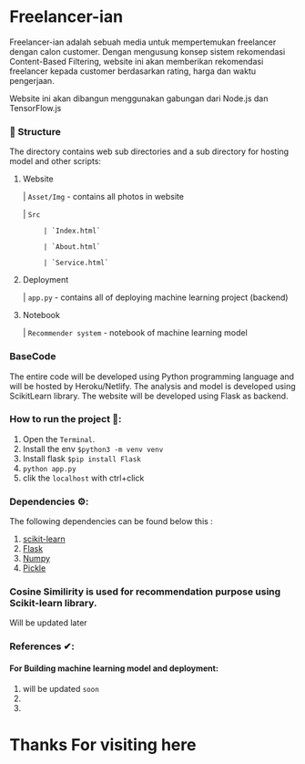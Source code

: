 # Freelancer-ian

Freelancer-ian adalah sebuah media untuk mempertemukan freelancer dengan calon customer. Dengan mengusung konsep sistem rekomendasi Content-Based Filtering, website ini akan memberikan rekomendasi freelancer kepada customer berdasarkan rating, harga dan waktu pengerjaan.

Website ini akan dibangun menggunakan gabungan dari Node.js dan TensorFlow.js 

### 📂 Structure

The directory contains web sub directories and a sub directory for hosting model and other scripts:

1. Website

      | `Asset/Img` - contains all photos in website

      | `Src` 
      
            | `Index.html`

            | `About.html`

            | `Service.html`
      
2. Deployment

      | `app.py` - contains all of deploying machine learning project (backend)
 
3. Notebook

      | `Recommender system` - notebook of machine learning model


      


### BaseCode
The entire code will be developed using Python programming language and will be hosted by Heroku/Netlify. The analysis and model is developed using ScikitLearn library. The website will be developed using Flask as backend. 


### How to run the project 🚀:

  1. Open the `Terminal`.
  2. Install the env `$python3 -m venv venv`
  3. Install flask `$pip install Flask`
  4. `python app.py`
  5. clik the `localhost` with ctrl+click


### Dependencies ⚙:

The following dependencies can be found below this :
  1. [scikit-learn](https://scikit-learn.org/)
  2. [Flask](https://palletsprojects.com/p/flask/)
  3. [Numpy](https://numpy.org/doc/stable/)
  4. [Pickle](https://docs.python.org/3/library/pickle.html)
  

### Cosine Similirity is used for recommendation purpose using Scikit-learn library.
Will be updated later

### References ✔:
#### For Building machine learning model and deployment:
1. will be updated `soon`
2. 
3. 


# Thanks For visiting here
